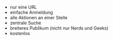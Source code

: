* nur eine URL
* einfache Anmeldung
* alle Aktionen an einer Stelle
* zentrale Suche
* breiteres Publikum (nicht nur Nerds und Geeks)
* kostenlos
